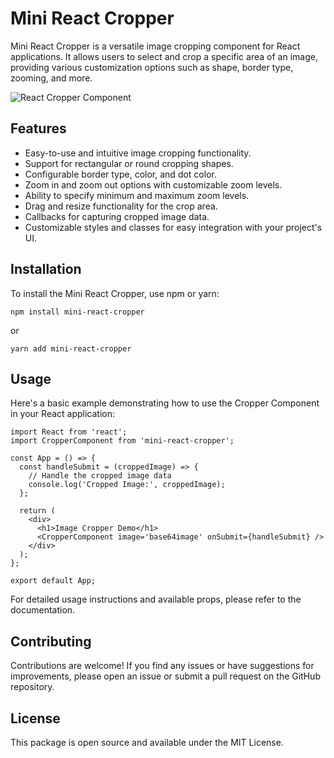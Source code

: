 # Mini React Cropper

Mini React Cropper is a versatile image cropping component for React applications. It allows users to select and crop a specific area of an image, providing various customization options such as shape, border type, zooming, and more.

![React Cropper Component](cropper-demo.png)

## Features

- Easy-to-use and intuitive image cropping functionality.
- Support for rectangular or round cropping shapes.
- Configurable border type, color, and dot color.
- Zoom in and zoom out options with customizable zoom levels.
- Ability to specify minimum and maximum zoom levels.
- Drag and resize functionality for the crop area.
- Callbacks for capturing cropped image data.
- Customizable styles and classes for easy integration with your project's UI.

## Installation

To install the Mini React Cropper, use npm or yarn:

```shell
npm install mini-react-cropper
```

or

```shell
yarn add mini-react-cropper
```

## Usage

Here's a basic example demonstrating how to use the Cropper Component in your React application:

```tsx
import React from 'react';
import CropperComponent from 'mini-react-cropper';

const App = () => {
  const handleSubmit = (croppedImage) => {
    // Handle the cropped image data
    console.log('Cropped Image:', croppedImage);
  };

  return (
    <div>
      <h1>Image Cropper Demo</h1>
      <CropperComponent image='base64image' onSubmit={handleSubmit} />
    </div>
  );
};

export default App;
```

For detailed usage instructions and available props, please refer to the documentation.

## Contributing

Contributions are welcome! If you find any issues or have suggestions for improvements, please open an issue or submit a pull request on the GitHub repository.

## License

This package is open source and available under the MIT License.
